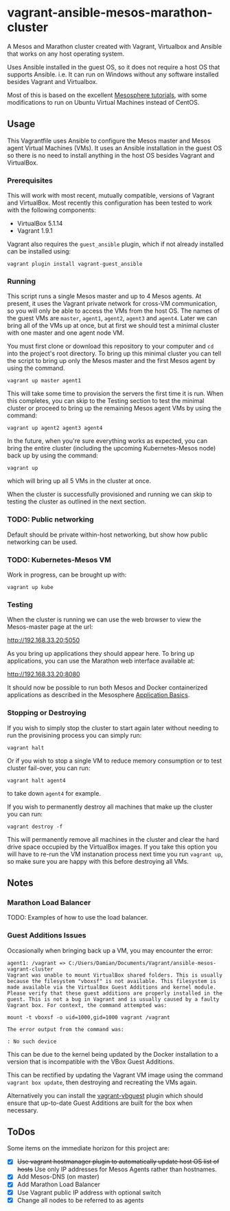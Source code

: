 

vagrant-ansible-mesos-marathon-cluster
====

A Mesos and Marathon cluster created with Vagrant, Virtualbox and Ansible that works on any host operating system.

Uses Ansible installed in the guest OS, so it does not require a host OS that supports Ansible. i.e. It can run on Windows without any software installed besides Vagrant and Virtualbox.

Most of this is based on the excellent [Mesosphere tutorials](https://open.mesosphere.com/advanced-course/recreating-the-cluster-using-ansible/), with some modifications to run on Ubuntu Virtual Machines instead of CentOS.


## Usage

This Vagrantfile uses Ansible to configure the Mesos master and Mesos agent Virtual Machines (VMs). It uses an Ansible installation in the guest OS so there is no need to install anything in the host OS besides Vagrant and VirtualBox.


### Prerequisites

This will work with most recent, mutually compatible, versions of Vagrant and VirtualBox. Most recently this configuration has been tested to work with the following components:
* VirtualBox 5.1.14
* Vagrant 1.9.1

Vagrant also requires the `guest_ansible` plugin, which if not already installed can be installed using:

```vagrant plugin install vagrant-guest_ansible```


### Running

This script runs a single Mesos master and up to 4 Mesos agents. At present, it uses the Vagrant private network for cross-VM communication, so you will only be able to access the VMs from the host OS. The names of the guest VMs are `master`, `agent1`, `agent2`, `agent3` and `agent4`. Later we can bring all of the VMs up at once, but at first we should test a minimal cluster with one master and one agent node VM. 

You must first clone or download this repository to your computer and `cd` into the project's root directory. To bring up this minimal cluster you can tell the script to bring up only the Mesos master and the first Mesos agent by using the command. 

```vagrant up master agent1```

This will take some time to provision the servers the first time it is run. When this completes, you can skip to the Testing section to test the minimal cluster or proceed to bring up the remaining Mesos agent VMs by using the command:

```vagrant up agent2 agent3 agent4```

In the future, when you're sure everything works as expected, you can bring the entire cluster (including the upcoming Kubernetes-Mesos node) back up by using the command:

```vagrant up```

which will bring up all 5 VMs in the cluster at once.

When the cluster is successfully provisioned and running we can skip to testing the cluster as outlined in the next section.

### TODO: Public networking

Default should be private within-host networking, but show how public networking can be used.

### TODO: Kubernetes-Mesos VM

Work in progress, can be brought up with:

```vagrant up kube```

### Testing

When the cluster is running we can use the web browser to view the Mesos-master page at the url:

<http://192.168.33.20:5050>

As you bring up applications they should appear here. To bring up applications, you can use the Marathon web interface available at:

<http://192.168.33.20:8080>

It should now be possible to run both Mesos and Docker containerized applications as described in the Mesosphere [Application Basics](https://mesosphere.github.io/marathon/docs/application-basics.html).


### Stopping or Destroying

If you wish to simply stop the cluster to start again later without needing to run the provisining process you can simply run:

```vagrant halt```

Or if you wish to stop a single VM to reduce memory consumption or to test cluster fail-over, you can run:

```vagrant halt agent4```

to take down `agent4` for example.

If you wish to permanently destroy all machines that make up the cluster you can run:

```vagrant destroy -f```

This will permanently remove all machines in the cluster and clear the hard drive space occupied by the VirtualBox images. If you take this option you will have to re-run the VM instanation process next time you run `vagrant up`, so make sure you are happy with this before destroying all VMs.

## Notes

### Marathon Load Balancer

TODO: Examples of how to use the load balancer.

### Guest Additions Issues

Occasionally when bringing back up a VM, you may encounter the error:

```
agent1: /vagrant => C:/Users/Damian/Documents/Vagrant/ansible-mesos-vagrant-cluster
Vagrant was unable to mount VirtualBox shared folders. This is usually
because the filesystem "vboxsf" is not available. This filesystem is
made available via the VirtualBox Guest Additions and kernel module.
Please verify that these guest additions are properly installed in the
guest. This is not a bug in Vagrant and is usually caused by a faulty
Vagrant box. For context, the command attempted was:

mount -t vboxsf -o uid=1000,gid=1000 vagrant /vagrant

The error output from the command was:

: No such device
```

This can be due to the kernel being updated by the Docker installation to a version that is incompatible with the VBox Guest Additions.

This can be rectified by updating the Vagrant VM image using the command `vagrant box update`, then destroying and recreating the VMs again.

Alternatively you can install the [vagrant-vbguest](https://github.com/dotless-de/vagrant-vbguest) plugin which should ensure that up-to-date Guest Additions are built for the box when necessary.

## ToDos

Some items on the immediate horizon for this project are:

* [x] ~~Use vagrant hostmanager plugin to automatically update host OS list of hosts~~ Use only IP addresses for Mesos Agents rather than hostnames.
* [x] Add Mesos-DNS (on master)
* [x] Add Marathon Load Balancer
* [x] Use Vagrant public IP address with optional switch
* [x] Change all nodes to be referred to as agents
